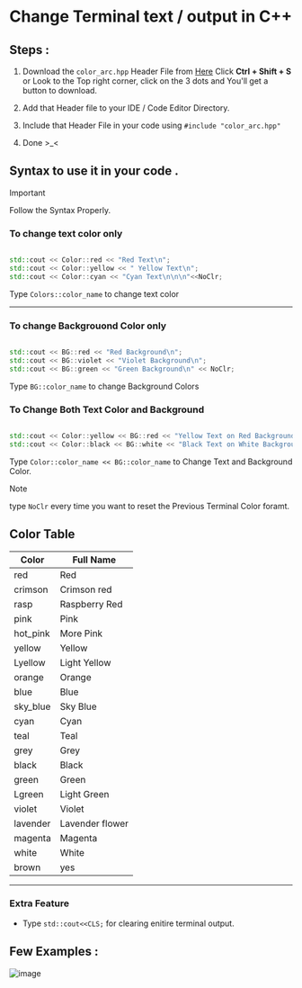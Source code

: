 # Change Terminal text / output in C++ 

## Steps :
1. Download the `color_arc.hpp` Header File from  [Here](https://github.com/ArcShahi/arc_color/blob/main/C%2B%2B/color_arc.hpp) 
Click **Ctrl + Shift + S** or Look to the Top right corner,  click on the 3 dots and You'll get a button to download.

2.  Add that Header file to your IDE / Code Editor Directory.
3.  Include that Header File in your code using `#include "color_arc.hpp"`
4.  Done >_<

## Syntax to use it in your code .


> [!IMPORTANT]
> Follow the Syntax Properly.


### To change text color only


```cpp

std::cout << Color::red << "Red Text\n";
std::cout << Color::yellow << " Yellow Text\n";
std::cout << Color::cyan << "Cyan Text\n\n\n"<<NoClr;


```
Type `Colors::color_name` to change text color 

---

### To change Backgrouond Color only

```cpp

std::cout << BG::red << "Red Background\n";
std::cout << BG::violet << "Violet Background\n";
std::cout << BG::green << "Green Background\n" << NoClr;

```
Type `BG::color_name` to change Background Colors

### To Change Both Text Color and Background

```cpp

std::cout << Color::yellow << BG::red << "Yellow Text on Red Background\n";
std::cout << Color::black << BG::white << "Black Text on White Background\n" << NoClr;

```
Type `Color::color_name << BG::color_name` to Change Text and Background Color.



> [!NOTE]
>type `NoClr` every time you want to reset the Previous Terminal Color foramt.


## Color Table

| Color       | Full Name             |
|-------------|-----------------------|
| red         | Red                   |
| crimson     | Crimson red           |
| rasp        | Raspberry Red         |
| pink        | Pink                  |
| hot_pink    |  More Pink            |
| yellow      | Yellow                |
| Lyellow     | Light Yellow          |
| orange      | Orange                |
| blue        | Blue                  |
| sky_blue    | Sky Blue              |
| cyan        | Cyan                  |
| teal        | Teal                  |
| grey        | Grey                  |
| black       | Black                 |
| green       | Green                 |
| Lgreen      | Light Green           |
| violet      | Violet                |
| lavender    | Lavender flower       |
| magenta     | Magenta               |
| white       | White                 |
| brown       | yes                   |


---

### Extra Feature
- Type `std::cout<<CLS;` for clearing enitire terminal output.

## Few Examples :

![image](https://github.com/ArcShahi/arc_color/assets/90377780/5761077d-1bcd-4d1b-80bd-dc163de6fdd8)
